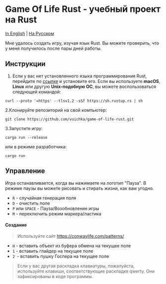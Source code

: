 # Game Of Life Rust - учебный проект на Rust

[In English](/README.md) | [На Русском](ruREADME.md)

Мне удалось создать игру, изучая язык Rust. Вы можете проверить, что у меня получилось после пары дней работы.

## Инструкции

1. Если у вас нет установленного языка программирования Rust, перейдите по [ссылке](https://www.rust-lang.org/tools/install) и установите его. Если вы используете **macOS**, **Linux** или другую **Unix-подобную ОС**, вы можете воспользоваться следующей командой:

```shell
curl --proto '=https' --tlsv1.2 -sSf https://sh.rustup.rs | sh
```

2.Клонируйте репозиторий на свой компьютер:
```shell
git clone https://github.com/vuichka/game-of-life-rust.git
```

3.Запустите игру:
```shell
cargo run --release
```

или в режиме разработчика:

```shell
cargo run
```

## Управление
Игра останавливается, когда вы нажимаете на логотип "Пауза". В режиме паузы вы можете рисовать и стирать жизни, как вам угодно.

- `R` - случайная генерация поля
- `D` - очистить поле
- `P` или `SPACE` - Пауза/Возобновление игры
- `M` - переключить режим маркера/ластика

#### Создание
> Используйте сайт https://conwaylife.com/patterns/

- `H` - вставить объект из буфера обмена на текущее поле
- `1` - вставить глайдер на текущее поле
- `2 `- вставить пушку Госпера на текущее поле

> Если у вас другая раскладка клавиатуры, пожалуйста, используйте клавиши, соответствующие раскладке qwerty. Они зафиксированы в коде программы.
